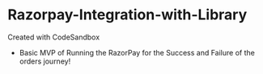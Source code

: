 # Razorpay-Integration-with-Library
Created with CodeSandbox


- Basic MVP of Running the RazorPay  for the Success and Failure of the orders journey!
